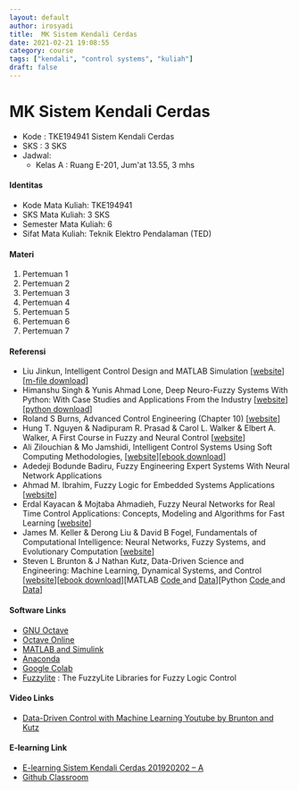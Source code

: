```yaml
---
layout: default
author: irosyadi
title:  MK Sistem Kendali Cerdas
date: 2021-02-21 19:08:55
category: course
tags: ["kendali", "control systems", "kuliah"]
draft: false
---
```


# MK Sistem Kendali Cerdas

- Kode : TKE194941 Sistem Kendali Cerdas
- SKS : 3 SKS
- Jadwal:
    - Kelas A : Ruang E-201, Jum'at 13.55, 3 mhs


#### Identitas

- Kode Mata Kuliah: TKE194941
- SKS Mata Kuliah: 3 SKS
- Semester Mata Kuliah: 6
- Sifat Mata Kuliah: Teknik Elektro Pendalaman (TED)

#### Materi

1. Pertemuan 1
2. Pertemuan 2
3. Pertemuan 3
4. Pertemuan 4
5. Pertemuan 5
6. Pertemuan 6
7. Pertemuan 7

#### Referensi

- Liu Jinkun, Intelligent Control Design and MATLAB Simulation \[[website](https://www.springer.com/gp/book/9789811052620#reviews)\] \[[m-file download](http://shi.buaa.edu.cn/liujinkun/zh_CN/jxzy/8049/content/1217.htm#jxzy)\]
- Himanshu Singh & Yunis Ahmad Lone, Deep Neuro-Fuzzy Systems With Python: With Case Studies and Applications From the Industry \[[website](https://www.apress.com/gp/book/9781484253601)\]\[[python download](https://github.com/Apress/deep-neuro-fuzzy-systems-w-python)\]
- Roland S Burns, Advanced Control Engineering (Chapter 10) \[[website](https://www.sciencedirect.com/book/9780750651004/advanced-control-engineering#book-description)\]
- Hung T. Nguyen & Nadipuram R. Prasad & Carol L. Walker & Elbert A. Walker, A First Course in Fuzzy and Neural Control \[[website](https://www.crcpress.com/A-First-Course-in-Fuzzy-and-Neural-Control/Nguyen-Prasad-Walker-Walker/p/book/9781584882442)\]
- Ali Zilouchian & Mo Jamshidi, Intelligent Control Systems Using Soft Computing Methodologies, \[[website](https://www.crcpress.com/Intelligent-Control-Systems-Using-Soft-Computing-Methodologies/Zilouchian-Jamshidi/p/book/9780849318757)\]\[[ebook download](http://www.wacong.org/freepublicationsbymojamshidi/)\]
- Adedeji Bodunde Badiru, Fuzzy Engineering Expert Systems With Neural Network Applications
- Ahmad M. Ibrahim, Fuzzy Logic for Embedded Systems Applications \[[website](https://www.sciencedirect.com/book/9780750676052/fuzzy-logic-for-embedded-systems-applications)\]
- Erdal Kayacan & Mojtaba Ahmadieh, Fuzzy Neural Networks for Real Time Control Applications: Concepts, Modeling and Algorithms for Fast Learning \[[website](https://www.elsevier.com/books/fuzzy-neural-networks-for-real-time-control-applications/kayacan/978-0-12-802687-8)\]
- James M. Keller & Derong Liu & David B Fogel, Fundamentals of Computational Intelligence: Neural Networks, Fuzzy Systems, and Evolutionary Computation \[[website](https://onlinelibrary.wiley.com/doi/book/10.1002/9781119214403)\]
- Steven L Brunton & J Nathan Kutz, Data-Driven Science and Engineering: Machine Learning, Dynamical Systems, and Control \[[website](http://databookuw.com/)\]\[[ebook download](http://databookuw.com/databook.pdf)\]\[MATLAB [Code ](http://databookuw.com/CODE.zip)and [Data](http://databookuw.com/DATA.zip)\]\[Python [Code ](http://databookuw.com/CODE_PYTHON.zip)and [Data](http://databookuw.com/DATA_PYTHON.zip)\]

#### Software Links

- [GNU Octave](https://www.gnu.org/software/octave/)
- [Octave Online](https://octave-online.net/)
- [MATLAB and Simulink](https://www.mathworks.com/products/matlab.html)
- [Anaconda](https://www.anaconda.com/)
- [Google Colab](https://colab.research.google.com/)
- [Fuzzylite](https://fuzzylite.com/) : The FuzzyLite Libraries for Fuzzy Logic Control

#### Video Links

- [Data-Driven Control with Machine Learning Youtube by Brunton and Kutz](https://www.youtube.com/playlist?list=PLMrJAkhIeNNQkv98vuPjO2X2qJO_UPeWR)

#### E-learning Link

- [E-learning Sistem Kendali Cerdas 201920202 – A](https://eldiru.unsoed.ac.id/course/view.php?id=62)
- [Github Classroom](https://classroom.github.com/classrooms/61479455-sistem-kendali-cerdas-classroom-1)